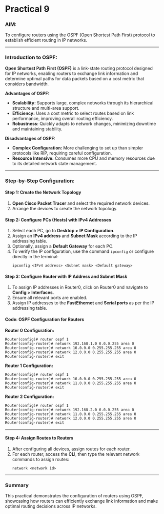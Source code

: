 # Practical 9

### AIM:
To configure routers using the OSPF (Open Shortest Path First) protocol to establish efficient routing in IP networks.

---

### Introduction to OSPF:
**Open Shortest Path First (OSPF)** is a link-state routing protocol designed for IP networks, enabling routers to exchange link information and determine optimal paths for data packets based on a cost metric that considers bandwidth.

**Advantages of OSPF:**
- **Scalability:** Supports large, complex networks through its hierarchical structure and multi-area support.
- **Efficiency:** Uses a cost metric to select routes based on link performance, improving overall routing efficiency.
- **Robustness:** Quickly adapts to network changes, minimizing downtime and maintaining stability.

**Disadvantages of OSPF:**
- **Complex Configuration:** More challenging to set up than simpler protocols like RIP, requiring careful configuration.
- **Resource Intensive:** Consumes more CPU and memory resources due to its detailed network state management.

---

### Step-by-Step Configuration:

#### Step 1: Create the Network Topology
1. **Open Cisco Packet Tracer** and select the required network devices.
2. Arrange the devices to create the network topology.

#### Step 2: Configure PCs (Hosts) with IPv4 Addresses
1. Select each PC, go to **Desktop > IP Configuration**.
2. Assign an **IPv4 address** and **Subnet Mask** according to the IP addressing table.
3. Optionally, assign a **Default Gateway** for each PC.
4. To verify the IP configuration, use the command `ipconfig` or configure directly in the terminal:
   ```plaintext
   ipconfig <IPv4 address> <Subnet mask> <Default gateway>
   ```

#### Step 3: Configure Router with IP Address and Subnet Mask
1. To assign IP addresses in Router0, click on Router0 and navigate to **Config > Interfaces**.
2. Ensure all relevant ports are enabled.
3. Assign IP addresses to the **FastEthernet** and **Serial ports** as per the IP addressing table.

#### Code: OSPF Configuration for Routers

**Router 0 Configuration:**
```plaintext
Router(config)# router ospf 1
Router(config-router)# network 192.168.1.0 0.0.0.255 area 0
Router(config-router)# network 10.0.0.0 0.255.255.255 area 0
Router(config-router)# network 12.0.0.0 0.255.255.255 area 0
Router(config-router)# exit
```

**Router 1 Configuration:**
```plaintext
Router(config)# router ospf 1
Router(config-router)# network 10.0.0.0 0.255.255.255 area 0
Router(config-router)# network 11.0.0.0 0.255.255.255 area 0
Router(config-router)# exit
```

**Router 2 Configuration:**
```plaintext
Router(config)# router ospf 1
Router(config-router)# network 192.168.2.0 0.0.0.255 area 0
Router(config-router)# network 11.0.0.0 0.255.255.255 area 0
Router(config-router)# network 12.0.0.0 0.255.255.255 area 0
Router(config-router)# exit
```

---

#### Step 4: Assign Routes to Routers
1. After configuring all devices, assign routes for each router.
2. For each router, access the **CLI**, then type the relevant network commands to assign routes:
   ```plaintext
   network <network id>
   ```

---

### Summary
This practical demonstrates the configuration of routers using OSPF, showcasing how routers can efficiently exchange link information and make optimal routing decisions across IP networks.